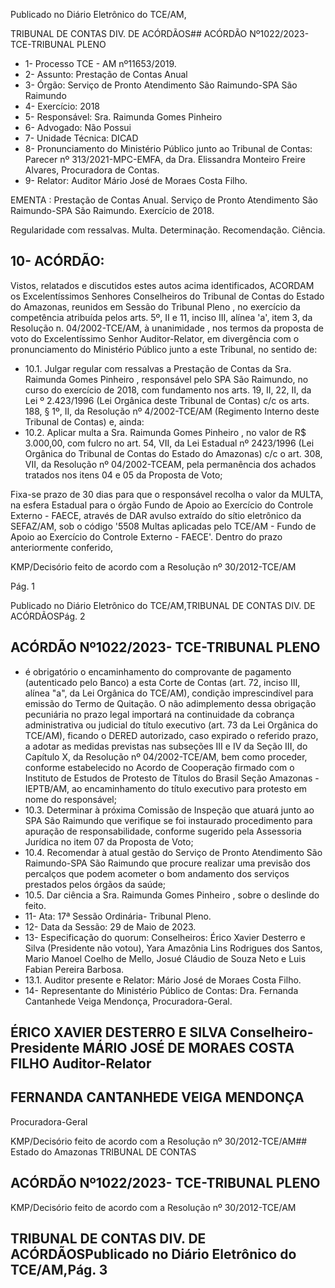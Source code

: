 Publicado  no  Diário  Eletrônico do TCE/AM,

TRIBUNAL DE CONTAS DIV. DE ACÓRDÃOS## ACÓRDÃO Nº1022/2023- TCE-TRIBUNAL PLENO

- 1- Processo TCE - AM nº11653/2019.
- 2- Assunto: Prestação de Contas Anual
- 3- Órgão: Serviço de Pronto Atendimento São Raimundo-SPA São Raimundo
- 4- Exercício: 2018
- 5- Responsável: Sra. Raimunda Gomes Pinheiro
- 6- Advogado: Não Possui
- 7- Unidade Técnica: DICAD
- 8- Pronunciamento  do  Ministério  Público  junto  ao  Tribunal  de  Contas: Parecer  nº 313/2021-MPC-EMFA,  da  Dra.  Elissandra  Monteiro  Freire  Alvares,  Procuradora  de Contas.
- 9- Relator: Auditor Mário José de Moraes Costa Filho.

EMENTA :  Prestação  de  Contas  Anual.  Serviço  de Pronto Atendimento São Raimundo-SPA São Raimundo. Exercício de 2018.

Regularidade  com  ressalvas.  Multa.  Determinação. Recomendação. Ciência.

## 10-  ACÓRDÃO:

Vistos, relatados e discutidos estes autos acima identificados, ACORDAM os Excelentíssimos Senhores Conselheiros do Tribunal de Contas do Estado do Amazonas, reunidos em Sessão do Tribunal Pleno , no exercício da competência atribuída pelos arts. 5º, II e 11, inciso III, alínea 'a', item 3, da Resolução n. 04/2002-TCE/AM, à unanimidade , nos termos da proposta de voto do Excelentíssimo Senhor Auditor-Relator, em divergência com o pronunciamento do Ministério Público junto a este Tribunal, no sentido de:

- 10.1. Julgar regular com ressalvas a Prestação de Contas da Sra. Raimunda  Gomes  Pinheiro , responsável  pelo  SPA  São Raimundo, no curso do exercício de 2018, com fundamento nos arts. 19,  II,  22,  II,  da  Lei  º  2.423/1996  (Lei  Orgânica  deste  Tribunal  de Contas)  c/c  os  arts.  188,  §  1º,  II,  da  Resolução  nº  4/2002-TCE/AM (Regimento Interno deste Tribunal de Contas) e, ainda:
- 10.2. Aplicar  multa a Sra.  Raimunda  Gomes  Pinheiro ,  no  valor  de  R$ 3.000,00, com fulcro no art. 54, VII, da Lei Estadual nº 2423/1996 (Lei Orgânica do Tribunal de Contas do Estado do Amazonas) c/c o art. 308,  VII,  da  Resolução  nº  04/2002-TCEAM,  pela  permanência  dos achados tratados nos itens 04 e 05 da Proposta de Voto;

Fixa-se prazo de 30 dias para que o responsável recolha o valor da MULTA,  na  esfera  Estadual  para  o  órgão  Fundo  de  Apoio  ao Exercício  do  Controle  Externo  -  FAECE,  através  de  DAR  avulso extraído  do  sítio  eletrônico  da  SEFAZ/AM,  sob  o  código  '5508  Multas  aplicadas  pelo  TCE/AM  -  Fundo  de  Apoio  ao  Exercício  do Controle Externo - FAECE'. Dentro do prazo anteriormente conferido,

KMP/Decisório feito de acordo com a Resolução nº 30/2012-TCE/AM

Pág. 1

Publicado  no  Diário  Eletrônico do TCE/AM,TRIBUNAL DE CONTAS DIV. DE ACÓRDÃOSPág. 2

## ACÓRDÃO Nº1022/2023- TCE-TRIBUNAL PLENO

- é  obrigatório  o  encaminhamento  do  comprovante  de  pagamento (autenticado pelo Banco) a esta Corte de Contas (art. 72, inciso III, alínea "a", da Lei Orgânica do TCE/AM), condição imprescindível para emissão do Termo de Quitação. O não adimplemento dessa obrigação  pecuniária  no  prazo  legal  importará  na  continuidade  da cobrança administrativa ou judicial do título executivo (art. 73 da Lei Orgânica do TCE/AM), ficando o DERED autorizado, caso expirado o referido prazo, a adotar as medidas previstas nas subseções III e IV da Seção III, do Capítulo X, da Resolução nº 04/2002-TCE/AM, bem como  proceder,  conforme  estabelecido  no  Acordo  de  Cooperação firmado com o Instituto de Estudos de Protesto de Títulos do Brasil Seção Amazonas -IEPTB/AM, ao encaminhamento do título executivo para protesto em nome do responsável;
- 10.3. Determinar à próxima Comissão de Inspeção que atuará junto ao SPA   São  Raimundo  que  verifique  se  foi  instaurado  procedimento para apuração de responsabilidade, conforme sugerido pela Assessoria Jurídica no item 07 da Proposta de Voto;
- 10.4. Recomendar à atual gestão do Serviço de Pronto Atendimento São Raimundo-SPA  São  Raimundo que  procure  realizar  uma  previsão dos percalços que podem acometer o bom andamento dos serviços prestados pelos órgãos da saúde;
- 10.5. Dar ciência a Sra. Raimunda Gomes Pinheiro , sobre o deslinde do feito.
- 11-  Ata: 17ª Sessão Ordinária- Tribunal Pleno.
- 12-  Data da Sessão: 29 de Maio de 2023.
- 13-  Especificação do quorum: Conselheiros: Érico Xavier Desterro e Silva (Presidente não votou), Yara Amazônia Lins Rodrigues dos Santos, Mario Manoel Coelho de Mello, Josué Cláudio de Souza Neto e Luis Fabian Pereira Barbosa.
- 13.1. Auditor presente e Relator: Mário José de Moraes Costa Filho.
- 14-  Representante do Ministério Público de Contas: Dra. Fernanda Cantanhede Veiga Mendonça, Procuradora-Geral.

## ÉRICO XAVIER DESTERRO E SILVA Conselheiro-Presidente MÁRIO JOSÉ DE MORAES COSTA FILHO Auditor-Relator

## FERNANDA CANTANHEDE VEIGA MENDONÇA

Procuradora-Geral

KMP/Decisório feito de acordo com a Resolução nº 30/2012-TCE/AM## Estado do Amazonas TRIBUNAL DE CONTAS

## ACÓRDÃO Nº1022/2023- TCE-TRIBUNAL PLENO

KMP/Decisório feito de acordo com a Resolução nº 30/2012-TCE/AM

## TRIBUNAL DE CONTAS DIV. DE ACÓRDÃOSPublicado  no  Diário  Eletrônico do TCE/AM,Pág. 3